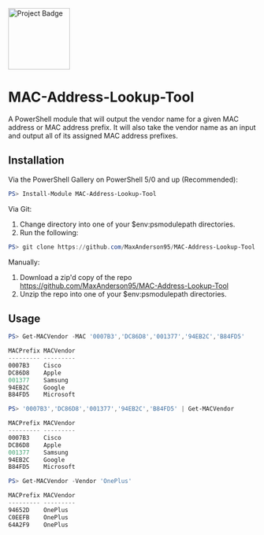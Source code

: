<a href="https://ci.appveyor.com/project/MaxAnderson95/MAC-Address-Lookup-Tool">
<img src="https://ci.appveyor.com/api/projects/status/github/MaxAnderson95/MAC-Address-Lookup-Tool?branch=master&svg=true" alt="Project Badge" width="125">
</a>

# MAC-Address-Lookup-Tool
A PowerShell module that will output the vendor name for a given MAC address or MAC address prefix. It will also take the vendor name as an input and output all of its assigned MAC address prefixes.

## Installation
Via the PowerShell Gallery on PowerShell 5/0 and up (Recommended):
```Powershell
PS> Install-Module MAC-Address-Lookup-Tool
```

Via Git:
1. Change directory into one of your $env:psmodulepath directories.
2. Run the following:
```Powershell
PS> git clone https://github.com/MaxAnderson95/MAC-Address-Lookup-Tool
```

Manually:
1. Download a zip'd copy of the repo https://github.com/MaxAnderson95/MAC-Address-Lookup-Tool
2. Unzip the repo into one of your $env:psmodulepath directories.

## Usage
```PowerShell
PS> Get-MACVendor -MAC '0007B3','DC86D8','001377','94EB2C','B84FD5'

MACPrefix MACVendor
--------- ---------
0007B3    Cisco
DC86D8    Apple
001377    Samsung
94EB2C    Google
B84FD5    Microsoft
```
```PowerShell
PS> '0007B3','DC86D8','001377','94EB2C','B84FD5' | Get-MACVendor

MACPrefix MACVendor
--------- ---------
0007B3    Cisco
DC86D8    Apple
001377    Samsung
94EB2C    Google
B84FD5    Microsoft
```
```PowerShell
PS> Get-MACVendor -Vendor 'OnePlus'

MACPrefix MACVendor
--------- ---------
94652D    OnePlus
C0EEFB    OnePlus
64A2F9    OnePlus
```